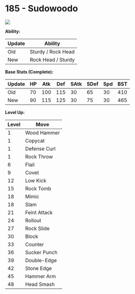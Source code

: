 # 185 - Sudowoodo
![][185]

**Ability:**

Update | Ability
---    | ---
Old    | Sturdy / Rock Head
New    | Rock Head / Sturdy

**Base Stats (Complete):**

Update | HP | Atk | Def | SAtk | SDef | Spd | BST
---    | ---| --- | --- | ---  | ---  | --- | ---
Old    | 70 |  100 |  115 |  30  |  65  |  30  |  410
New    | 90 |  115 |  125 |  30  |  75  |  30  |  465

**Level Up:**

Level | Move
---   | ---
  1   | Wood Hammer
  1   | Copycat
  1   | Defense Curl
  1   | Rock Throw
  6   | Flail
  9   | Covet
 12   | Low Kick
 15   | Rock Tomb
 18   | Mimic
 18   | Slam
 21   | Feint Attack
 24   | Rollout
 27   | Rock Slide
 30   | Block
 33   | Counter
 36   | Sucker Punch
 39   | Double-Edge
 42   | Stone Edge
 45   | Hammer Arm
 48   | Head Smash



[185]: /img/pokemon/185.png
